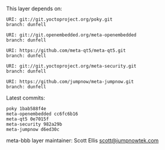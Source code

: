 This layer depends on:

    URI: git://git.yoctoproject.org/poky.git
    branch: dunfell

    URI: git://git.openembedded.org/meta-openembedded
    branch: dunfell

    URI: https://github.com/meta-qt5/meta-qt5.git
    branch: dunfell

    URI: git://git.yoctoproject.org/meta-security.git
    branch: dunfell

    URI: https://github.com/jumpnow/meta-jumpnow.git
    branch: dunfell


Latest commits:

    poky 1bab588f4e
    meta-openembedded cc6fc6b16
    meta-qt5 0e7015f
    meta-security 982a29b
    meta-jumpnow d6ed30c


meta-bbb layer maintainer: Scott Ellis <scott@jumpnowtek.com>
